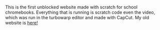 This is the first unblocked website made with scratch for school chromebooks. Everything that is running is scratch code even the video, which was run in the turbowarp editor and made with CapCut. My old website is <a href="https://sites.google.com/philasd.org/huihub"> here! </a>
